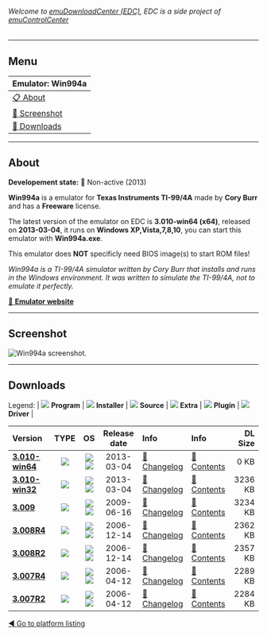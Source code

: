 ###### Welcome to [emuDownloadCenter (EDC)](https://github.com/PhoenixInteractiveNL/emuDownloadCenter/wiki/), EDC is a side project of [emuControlCenter](https://github.com/PhoenixInteractiveNL/emuControlCenter/wiki/)
***
## Menu
| **Emulator: Win994a** |
|:---------|
| [:clipboard: About](#about) |
| [:sunrise: Screenshot](#screen) |
| [:floppy_disk: Downloads](#downloads) |
***
## About
**Developement state:** :red_circle: Non-active (2013)

**Win994a** is a emulator for **Texas Instruments TI-99/4A** made by **Cory Burr** and has a **Freeware** license.

The latest version of the emulator on EDC is **3.010-win64 (x64)**, released on **2013-03-04**, it runs on **Windows XP,Vista,7,8,10**, you can start this emulator with **Win994a.exe**.

This emulator does **NOT** specificly need BIOS image(s) to start ROM files!

_Win994a is a TI-99/4A simulator written by Cory Burr that installs and runs in the Windows environment.  It was written to simulate  the TI-99/4A, not to emulate it perfectly._

[:link: **Emulator website**](http://www.99er.net/win994a.shtml)
***
## Screenshot
![](https://raw.githubusercontent.com/PhoenixInteractiveNL/emuDownloadCenter/master/hooks/win994a/emulator_screen_01.jpg "Win994a screenshot.")
***
## Downloads
Legend:
| ![](https://raw.githubusercontent.com/wiki/PhoenixInteractiveNL/emuDownloadCenter/images_misc/icon_program_24.png) **Program** | 
![](https://raw.githubusercontent.com/wiki/PhoenixInteractiveNL/emuDownloadCenter/images_misc/icon_installer_24.png) **Installer** | 
![](https://raw.githubusercontent.com/wiki/PhoenixInteractiveNL/emuDownloadCenter/images_misc/icon_source_code_24.png) **Source** | 
![](https://raw.githubusercontent.com/wiki/PhoenixInteractiveNL/emuDownloadCenter/images_misc/icon_extra_24.png) **Extra** | 
![](https://raw.githubusercontent.com/wiki/PhoenixInteractiveNL/emuDownloadCenter/images_misc/icon_plugin_24.png) **Plugin** | 
![](https://raw.githubusercontent.com/wiki/PhoenixInteractiveNL/emuDownloadCenter/images_misc/icon_driver_24.png) **Driver** | 


| Version  | TYPE | OS | Release date  | Info       | Info       | DL Size    |
|:---------|:----:|:--:|:-------------:|:-----------|:-----------|-----------:|
| [**3.010-win64**](https://github.com/PhoenixInteractiveNL/edc-repo0007/raw/master/win994a/3.010-win64.7z) | ![](https://raw.githubusercontent.com/wiki/PhoenixInteractiveNL/emuDownloadCenter/images_misc/icon_program_24.png) | ![](https://raw.githubusercontent.com/wiki/PhoenixInteractiveNL/emuDownloadCenter/images_misc/logo_windows_24.png)![](https://raw.githubusercontent.com/wiki/PhoenixInteractiveNL/emuDownloadCenter/images_misc/icon_64-bit_24.png) | 2013-03-04 | [:page_facing_up: Changelog](https://github.com/PhoenixInteractiveNL/edc-repo0007/blob/master/win994a/3.010-win64_changelog.txt) | [:mag_right: Contents](https://github.com/PhoenixInteractiveNL/edc-repo0007/blob/master/win994a/3.010-win64_contents.txt) | 0 KB |
| [**3.010-win32**](https://github.com/PhoenixInteractiveNL/edc-repo0007/raw/master/win994a/3.010-win32.7z) | ![](https://raw.githubusercontent.com/wiki/PhoenixInteractiveNL/emuDownloadCenter/images_misc/icon_program_24.png) | ![](https://raw.githubusercontent.com/wiki/PhoenixInteractiveNL/emuDownloadCenter/images_misc/logo_windows_24.png)![](https://raw.githubusercontent.com/wiki/PhoenixInteractiveNL/emuDownloadCenter/images_misc/icon_32-bit_24.png) | 2013-03-04 | [:page_facing_up: Changelog](https://github.com/PhoenixInteractiveNL/edc-repo0007/blob/master/win994a/3.010-win32_changelog.txt) | [:mag_right: Contents](https://github.com/PhoenixInteractiveNL/edc-repo0007/blob/master/win994a/3.010-win32_contents.txt) | 3236 KB |
| [**3.009**](https://github.com/PhoenixInteractiveNL/edc-repo0007/raw/master/win994a/3.009.7z) | ![](https://raw.githubusercontent.com/wiki/PhoenixInteractiveNL/emuDownloadCenter/images_misc/icon_program_24.png) | ![](https://raw.githubusercontent.com/wiki/PhoenixInteractiveNL/emuDownloadCenter/images_misc/logo_windows_24.png)![](https://raw.githubusercontent.com/wiki/PhoenixInteractiveNL/emuDownloadCenter/images_misc/icon_32-bit_24.png) | 2009-06-16 | [:page_facing_up: Changelog](https://github.com/PhoenixInteractiveNL/edc-repo0007/blob/master/win994a/3.009_changelog.txt) | [:mag_right: Contents](https://github.com/PhoenixInteractiveNL/edc-repo0007/blob/master/win994a/3.009_contents.txt) | 3234 KB |
| [**3.008R4**](https://github.com/PhoenixInteractiveNL/edc-repo0007/raw/master/win994a/3.008R4.7z) | ![](https://raw.githubusercontent.com/wiki/PhoenixInteractiveNL/emuDownloadCenter/images_misc/icon_program_24.png) | ![](https://raw.githubusercontent.com/wiki/PhoenixInteractiveNL/emuDownloadCenter/images_misc/logo_windows_24.png)![](https://raw.githubusercontent.com/wiki/PhoenixInteractiveNL/emuDownloadCenter/images_misc/icon_32-bit_24.png) | 2006-12-14 | [:page_facing_up: Changelog](https://github.com/PhoenixInteractiveNL/edc-repo0007/blob/master/win994a/3.008R4_changelog.txt) | [:mag_right: Contents](https://github.com/PhoenixInteractiveNL/edc-repo0007/blob/master/win994a/3.008R4_contents.txt) | 2362 KB |
| [**3.008R2**](https://github.com/PhoenixInteractiveNL/edc-repo0007/raw/master/win994a/3.008R2.7z) | ![](https://raw.githubusercontent.com/wiki/PhoenixInteractiveNL/emuDownloadCenter/images_misc/icon_program_24.png) | ![](https://raw.githubusercontent.com/wiki/PhoenixInteractiveNL/emuDownloadCenter/images_misc/logo_windows_24.png)![](https://raw.githubusercontent.com/wiki/PhoenixInteractiveNL/emuDownloadCenter/images_misc/icon_32-bit_24.png) | 2006-12-14 | [:page_facing_up: Changelog](https://github.com/PhoenixInteractiveNL/edc-repo0007/blob/master/win994a/3.008R2_changelog.txt) | [:mag_right: Contents](https://github.com/PhoenixInteractiveNL/edc-repo0007/blob/master/win994a/3.008R2_contents.txt) | 2357 KB |
| [**3.007R4**](https://github.com/PhoenixInteractiveNL/edc-repo0007/raw/master/win994a/3.007R4.7z) | ![](https://raw.githubusercontent.com/wiki/PhoenixInteractiveNL/emuDownloadCenter/images_misc/icon_program_24.png) | ![](https://raw.githubusercontent.com/wiki/PhoenixInteractiveNL/emuDownloadCenter/images_misc/logo_windows_24.png)![](https://raw.githubusercontent.com/wiki/PhoenixInteractiveNL/emuDownloadCenter/images_misc/icon_32-bit_24.png) | 2006-04-12 | [:page_facing_up: Changelog](https://github.com/PhoenixInteractiveNL/edc-repo0007/blob/master/win994a/3.007R4_changelog.txt) | [:mag_right: Contents](https://github.com/PhoenixInteractiveNL/edc-repo0007/blob/master/win994a/3.007R4_contents.txt) | 2289 KB |
| [**3.007R2**](https://github.com/PhoenixInteractiveNL/edc-repo0007/raw/master/win994a/3.007R2.7z) | ![](https://raw.githubusercontent.com/wiki/PhoenixInteractiveNL/emuDownloadCenter/images_misc/icon_program_24.png) | ![](https://raw.githubusercontent.com/wiki/PhoenixInteractiveNL/emuDownloadCenter/images_misc/logo_windows_24.png)![](https://raw.githubusercontent.com/wiki/PhoenixInteractiveNL/emuDownloadCenter/images_misc/icon_32-bit_24.png) | 2006-04-12 | [:page_facing_up: Changelog](https://github.com/PhoenixInteractiveNL/edc-repo0007/blob/master/win994a/3.007R2_changelog.txt) | [:mag_right: Contents](https://github.com/PhoenixInteractiveNL/edc-repo0007/blob/master/win994a/3.007R2_contents.txt) | 2284 KB |

[:arrow_backward: Go to platform listing](https://github.com/PhoenixInteractiveNL/emuDownloadCenter/wiki/EDC-Platform-List)
